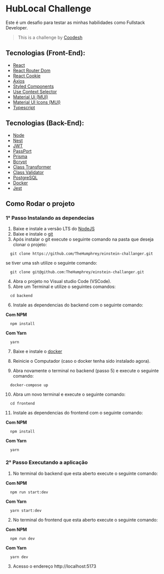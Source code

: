 # HubLocal Challenge

Este é um desafio para testar as minhas habilidades como Fullstack Developer.

> This is a challenge by [Coodesh](https://coodesh.com/)

## Tecnologias (Front-End):

- [React](https://pt-br.reactjs.org/)
- [React Router Dom](https://reactrouter.com/en/main)
- [React Cookie](https://www.npmjs.com/package/react-cookie)
- [Axios](https://axios-http.com/ptbr/docs/intro)
- [Styled Components](https://styled-components.com/)
- [Use Context Selector](https://github.com/dai-shi/use-context-selector)
- [Material Ui (MUI)](https://mui.com/)
- [Material UI Icons (MUI)](https://mui.com/material-ui/material-icons/)
- [Typescript](https://www.typescriptlang.org/)

## Tecnologias (Back-End):

- [Node](https://nodejs.org/en/)
- [Nest](https://nestjs.com/)
- [JWT](https://jwt.io/)
- [PassPort](https://www.npmjs.com/package/passport)
- [Prisma](https://www.prisma.io/)
- [Bcrypt](https://www.npmjs.com/package/bcrypt)
- [Class Transformer](https://github.com/typestack/class-transformer)
- [Class Validator](https://www.npmjs.com/package/class-validator)
- [PostgreSQL](https://www.postgresql.org/)
- [Docker](https://www.docker.com/)
- [Jest](https://jestjs.io/pt-BR/)

## Como Rodar o projeto

### 1° Passo **Instalando as dependecias**

1. Baixe e instale a versão LTS do [NodeJS](https://nodejs.org/en/)
2. Baixe e instale o [git](https://git-scm.com/)
3. Após instalar o git execute o seguinte comando na pasta que deseja clonar o projeto:

```
  git clone https://github.com/TheHumphrey/einstein-challanger.git
```

se tiver uma ssh utilize o seguinte comando:

```
  git clone git@github.com:TheHumphrey/einstein-challanger.git
```

4. Abra o projeto no Visual studio Code (VSCode).
5. Abre um Terminal e utilize o seguintes comandos:

```
  cd backend
```

6. Instale as dependencias do backend com o seguinte comando:

**Com NPM**

```
  npm install
```

**Com Yarn**

```
  yarn
```

7. Baixe e instale o [docker](https://www.docker.com/)

8. Reinicie o Computador (caso o docker tenha sido instalado agora).

9. Abra novamente o terminal no backend (passo 5) e execute o seguinte comando:

```
  docker-compose up
```

10. Abra um novo terminal e execute o seguinte comando:

```
  cd frontend
```

11. Instale as dependencias do frontend com o seguinte comando:

**Com NPM**

```
  npm install
```

**Com Yarn**

```
  yarn
```

### 2° Passo **Executando a aplicação**

1. No terminal do backend que esta aberto execute o seguinte comando:

**Com NPM**

```
  npm run start:dev
```

**Com Yarn**

```
  yarn start:dev
```

2. No terminal do frontend que esta aberto execute o seguinte comando:

**Com NPM**

```
  npm run dev
```

**Com Yarn**

```
  yarn dev
```

3. Acesso o endereço http://localhost:5173
